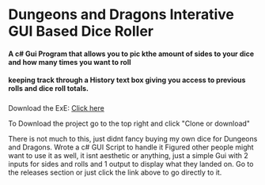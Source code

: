 # Dungeons and Dragons Interative GUI Based Dice Roller
#### A c# Gui Program that allows you to pic kthe amount of sides to your dice and how many times you want to roll
#### keeping track through a History text box giving you access to previous rolls and dice roll totals.


###

Download the ExE: [Click here](https://github.com/TheUncannyScrub/DnD-Dice-Roller/releases/tag/v1.0.0 "Go to Releases")


To Download the project go to the top right and click "Clone or download"

There is not much to this, just didnt fancy buying my own dice for Dungeons and Dragons. Wrote a c# GUI Script to handle it
Figured other people might want to use it as well, it isnt aesthetic or anything, just a simple Gui with 2 inputs for sides and rolls and 1 output
to display what they landed on. Go to the releases section or just click the link above to go directly to it.
